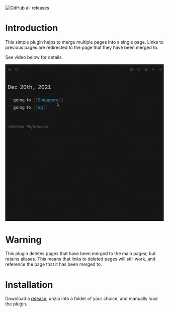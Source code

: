 ![GitHub all releases](https://img.shields.io/github/downloads/hkgnp/logseq-mergepages-plugin/total)

# Introduction

This simple plugin helps to merge multiple pages into a single page. Links to previous pages are redirected to the page that they have been merged to.

See video below for details.

![](/screenshots/demo.gif)

# Warning

This plugin deletes pages that have been merged to the main pagea, but retains aliases. This means that links to deleted pages will still work, and reference the page that it has been merged to.

# Installation

Download a [release](https://github.com/hkgnp/logseq-mergepages-plugin/releases), unzip into a folder of your choice, and manually load the plugin.
